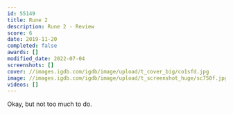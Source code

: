 ```yaml
---
id: 55149
title: Rune 2
description: Rune 2 - Review
score: 6
date: 2019-11-20
completed: false
awards: []
modified_date: 2022-07-04
screenshots: []
cover: //images.igdb.com/igdb/image/upload/t_cover_big/co1sfd.jpg
image: //images.igdb.com/igdb/image/upload/t_screenshot_huge/sc750f.jpg
videos: []
---
```

Okay, but not too much to do.

